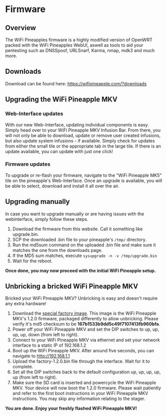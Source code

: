 # Firmware

## Overview

The WiFi Pineapples firmware is a highly modified version of OpenWRT packed with the WiFi Pineapples WebUI, aswell as tools to aid your pentesting such as DNSSpoof, URLSnarf, Karma, nmap, mdk3 and much more.

## Downloads

Download can be found here: https://wifipineapple.com/?downloads

## Upgrading the WiFi Pineapple MKV

### Web-Interface updates

With our new Web-Interface, updating individual components is easy. Simply head over to your WiFi Pineapple MKV Infusion Bar. From there, you will not only be able to download, update or remove user created infusions, but also update system infusions - if available. Simply check for updates from either the small tile or the appropriate tab in the large tile. If there is an update available, you can update with just one click!

### Firmware updates

To upgrade or re-flash your firmware, navigate to the "WiFi Pineapple MK5" tile on the pineapple's Web-Interface. Once an upgrade is available, you will be able to select, download and install it all over the air.

## Upgrading manually
In case you want to upgrade manually or are having issues with the webinterface, simply follow these steps.

  1. Download the firmware from this website. Call it something like upgrade.bin.
  2. SCP the downloaded .bin file to your pineapple's `/tmp/` directory.
  3. Run the md5sum command on the uploaded .bin file and make sure it matches the one from the downloads page.
  4. If the MD5 sum matches, execute `sysupgrade -n -v /tmp/upgrade.bin`
  5. Wait for the reboot.

**Once done, you may now proceed with the initial WiFi Pineapple setup.**

## Unbricking a bricked WiFi Pineapple MKV

Bricked your WiFi Pineapple MKV? Unbricking is easy and doesn't require any extra hardware!

  1. Download the [special factory image](https://wifipineapple.com/mk5/factory-1.2.0.bin). This image is the WiFi Pineapple MKV's 1.2.0 firmware, packaged differently to allow unbricking. Please verify it's md5 checksum to be **167b1533b9dd5c49f7107413fb960bfa**.
  2. Power off your WiFi Pineapple MKV and set the DIP switches to up, up, up, up, down (from left to right).
  3. Connect to your WiFi Pineapple MKV via ethernet and set your network interface to a static IP of 192.168.1.2
  4. Boot up the WiFi Pineapple MKV. After around five seconds, you can navigate to http://192.168.1.1
  5. Upload the factory-1.2.0.bin file through the interface. Wait for it to complete.
  6. Set all the DIP switches back to the default configuration up, up, up, up, up (from left to right).
  7. Make sure the SD card is inserted and powercycle the WiFi Pineapple MKV. Your device will now boot the 1.2.0 firmware. Please wait patiently and refer to the first boot instructions in your WiFi Pineapple MKV instructions. You may skip any information relating to the stager.

**You are done. Enjoy your freshly flashed WiFi Pineapple MKV!**